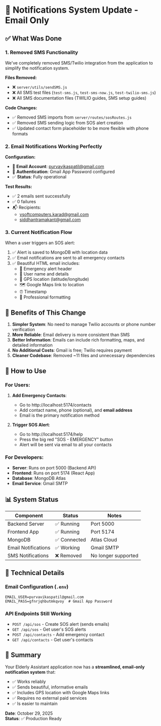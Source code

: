 # 📧 Notifications System Update - Email Only

## ✅ What Was Done

### 1. **Removed SMS Functionality**
We've completely removed SMS/Twilio integration from the application to simplify the notification system.

**Files Removed:**
- ❌ `server/utils/sendSMS.js`
- ❌ All SMS test files (`test-sms.js`, `test-sms-now.js`, `test-twilio-sms.js`)
- ❌ All SMS documentation files (TWILIO guides, SMS setup guides)

**Code Changes:**
- ✅ Removed SMS imports from `server/routes/sosRoutes.js`
- ✅ Removed SMS sending logic from SOS alert creation
- ✅ Updated contact form placeholder to be more flexible with phone formats

### 2. **Email Notifications Working Perfectly**

**Configuration:**
- 📧 **Email Account**: purvavikaspatil@gmail.com
- 🔑 **Authentication**: Gmail App Password configured
- ✅ **Status**: Fully operational

**Test Results:**
- ✅ 2 emails sent successfully
- ✅ 0 failures
- 📬 Recipients: 
  - vsoftcomputers.karad@gmail.com
  - siddhantramakant@gmail.com

### 3. **Current Notification Flow**

When a user triggers an SOS alert:
1. ✅ Alert is saved to MongoDB with location data
2. ✅ Email notifications are sent to all emergency contacts
3. ✅ Beautiful HTML email includes:
   - 🚨 Emergency alert header
   - 👤 User name and details
   - 📍 GPS location (latitude/longitude)
   - 🗺️ Google Maps link to location
   - ⏰ Timestamp
   - 📧 Professional formatting

## 🎯 Benefits of This Change

1. **Simpler System**: No need to manage Twilio accounts or phone number verification
2. **More Reliable**: Email delivery is more consistent than SMS
3. **Better Information**: Emails can include rich formatting, maps, and detailed information
4. **No Additional Costs**: Gmail is free; Twilio requires payment
5. **Cleaner Codebase**: Removed ~11 files and unnecessary dependencies

## 🚀 How to Use

### For Users:
1. **Add Emergency Contacts**:
   - Go to http://localhost:5174/contacts
   - Add contact name, phone (optional), and **email address**
   - Email is the primary notification method

2. **Trigger SOS Alert**:
   - Go to http://localhost:5174/help
   - Press the big red "SOS - EMERGENCY" button
   - Alert will be sent via email to all your contacts

### For Developers:
- **Server**: Runs on port 5000 (Backend API)
- **Frontend**: Runs on port 5174 (React App)
- **Database**: MongoDB Atlas
- **Email Service**: Gmail SMTP

## 📊 System Status

| Component | Status | Notes |
|-----------|--------|-------|
| Backend Server | ✅ Running | Port 5000 |
| Frontend App | ✅ Running | Port 5174 |
| MongoDB | ✅ Connected | Atlas Cloud |
| Email Notifications | ✅ Working | Gmail SMTP |
| SMS Notifications | ❌ Removed | No longer supported |

## 🔧 Technical Details

### Email Configuration (`.env`)
```env
EMAIL_USER=purvavikaspatil@gmail.com
EMAIL_PASS=gfnrjqhbutmkqvoy  # Gmail App Password
```

### API Endpoints Still Working
- `POST /api/sos` - Create SOS alert (sends emails)
- `GET /api/sos` - Get user's SOS alerts
- `POST /api/contacts` - Add emergency contact
- `GET /api/contacts` - Get user's contacts

## 🎉 Summary

Your Elderly Assistant application now has a **streamlined, email-only notification system** that:
- ✅ Works reliably
- ✅ Sends beautiful, informative emails
- ✅ Includes GPS location with Google Maps links
- ✅ Requires no external paid services
- ✅ Is easier to maintain

**Date**: October 29, 2025  
**Status**: ✅ Production Ready

